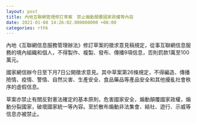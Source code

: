 ```yaml
---
layout: post
title: 內地互聯網管理修訂草案　禁止煽動顛覆國家政權等內容
date: 2021-01-08 14:26:02.000000000 +08:00
categories: rthk
---
```


內地《互聯網信息服務管理辦法》修訂草案的徵求意見稿規定，從事互聯網信息服務的境內組織和個人，不得製作、複製、發布、傳播9項信息，否則罰款1萬至100萬元。

國家網信辦今日至下月7日公開徵求意見。其中草案第26條規定，不得編造、傳播險情、疫情、警情、自然災害、生產安全、食品藥品等產品安全和其他擾亂社會秩序的虛假信息。

草案亦禁止有關反對憲法確定的基本原則，危害國家安全，煽動顛覆國家政權，煽動分裂國家，破壞國家統一等內容。至於散布煽動非法集會、結社、遊行、示威等信息亦被禁止。
